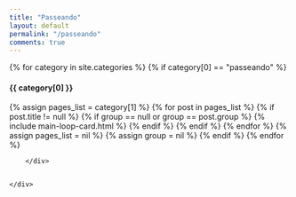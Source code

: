 ```yaml
---
title: "Passeando"
layout: default
permalink: "/passeando"
comments: true
---
```


<div class="container">
    <div class="row justify-content-center">
        <div class="col-md-10">
        <!-- <h1 class="font-weight-bold title h6 text-uppercase mb-4">Categories</h1> -->
        {% for category in site.categories %}
        {% if category[0] == "passeando" %}
        <h4 class="font-weight-bold spanborder text-capitalize" id="{{ category[0] | downcase }}"><span>{{ category[0] }}</span></h4>
        <!--  -->
        {% assign pages_list = category[1] %}
        <!--  -->
        {% for post in pages_list %}
            {% if post.title != null %}
                {% if group == null or group == post.group %}
                    {% include main-loop-card.html %}
                {% endif %}
            {% endif %}
        {% endfor %}
        {% assign pages_list = nil %}
        {% assign group = nil %}
        {% endif %}
        {% endfor %}

        </div>
        
        
    </div>
</div>